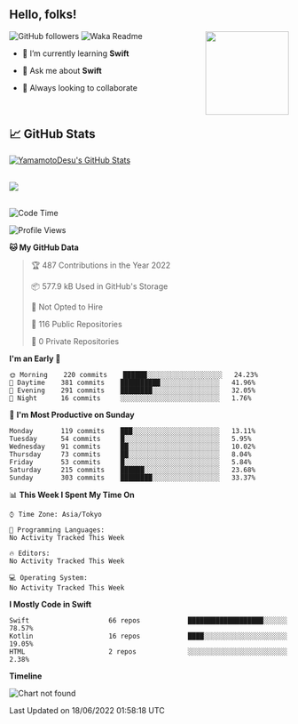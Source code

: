 ## Hello, folks! 

<p>
<img align="right" src="https://media.giphy.com/media/26ufdb3cYKwbRtYVW/giphy.gif" style="max-width:100%;" height="150px">
 
![GitHub followers](https://img.shields.io/github/followers/YamamotoDesu?label=Follow&style=social)
![Waka Readme](https://github.com/YamamotoDesu/YamamotoDesu/workflows/Waka%20Readme/badge.svg)
 
- 🌱 I’m currently learning **Swift**  
 
- 💬 Ask me about **Swift**  
 
- 👯 Always looking to collaborate
</p>
<br>

## &#x1f4c8; GitHub Stats
<a href="https://github.com/YamamotoDesu/YamamotoDesu">
  <img align="center" src="https://github-readme-stats.vercel.app/api?username=YamamotoDesu&show_icons=true&line_height=27&count_private=true&title_color=ffffff&text_color=c9cacc&icon_color=2bbc8a&bg_color=1d1f21&hide=contribs,prs&show_icons=true" alt="YamamotoDesu's GitHub Stats" /><br><br>
</a>

![](https://github-profile-summary-cards.vercel.app/api/cards/profile-details?username=YamamotoDesu&theme=vue)
<br><br>

<!--START_SECTION:waka-->
![Code Time](http://img.shields.io/badge/Code%20Time-0%20secs-blue)

![Profile Views](http://img.shields.io/badge/Profile%20Views-2-blue)

**🐱 My GitHub Data** 

> 🏆 487 Contributions in the Year 2022
 > 
> 📦 577.9 kB Used in GitHub's Storage 
 > 
> 🚫 Not Opted to Hire
 > 
> 📜 116 Public Repositories 
 > 
> 🔑 0 Private Repositories  
 > 
**I'm an Early 🐤** 

```text
🌞 Morning    220 commits    ██████░░░░░░░░░░░░░░░░░░░   24.23% 
🌆 Daytime    381 commits    ██████████░░░░░░░░░░░░░░░   41.96% 
🌃 Evening    291 commits    ████████░░░░░░░░░░░░░░░░░   32.05% 
🌙 Night      16 commits     ░░░░░░░░░░░░░░░░░░░░░░░░░   1.76%

```
📅 **I'm Most Productive on Sunday** 

```text
Monday       119 commits    ███░░░░░░░░░░░░░░░░░░░░░░   13.11% 
Tuesday      54 commits     █░░░░░░░░░░░░░░░░░░░░░░░░   5.95% 
Wednesday    91 commits     ██░░░░░░░░░░░░░░░░░░░░░░░   10.02% 
Thursday     73 commits     ██░░░░░░░░░░░░░░░░░░░░░░░   8.04% 
Friday       53 commits     █░░░░░░░░░░░░░░░░░░░░░░░░   5.84% 
Saturday     215 commits    ██████░░░░░░░░░░░░░░░░░░░   23.68% 
Sunday       303 commits    ████████░░░░░░░░░░░░░░░░░   33.37%

```


📊 **This Week I Spent My Time On** 

```text
⌚︎ Time Zone: Asia/Tokyo

💬 Programming Languages: 
No Activity Tracked This Week

🔥 Editors: 
No Activity Tracked This Week

💻 Operating System: 
No Activity Tracked This Week

```

**I Mostly Code in Swift** 

```text
Swift                    66 repos            ███████████████████░░░░░░   78.57% 
Kotlin                   16 repos            ████░░░░░░░░░░░░░░░░░░░░░   19.05% 
HTML                     2 repos             ░░░░░░░░░░░░░░░░░░░░░░░░░   2.38%

```


**Timeline**

![Chart not found](https://raw.githubusercontent.com/YamamotoDesu/YamamotoDesu/main/charts/bar_graph.png) 


 Last Updated on 18/06/2022 01:58:18 UTC
<!--END_SECTION:waka-->



